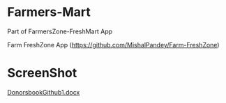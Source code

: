 # Farmers-Mart
Part of FarmersZone-FreshMart App

Farm FreshZone App (https://github.com/MishalPandey/Farm-FreshZone)

 
# ScreenShot 
[DonorsbookGithub1.docx](https://github.com/MishalPandey/Farmers-Mart/files/12188184/DonorsbookGithub1.docx)
